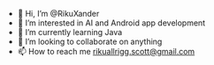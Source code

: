 - 👋 Hi, I’m @RikuXander
- 👀 I’m interested in AI and Android app development
- 🌱 I’m currently learning Java
- 💞️ I’m looking to collaborate on anything
- 📫 How to reach me rikuallrigg.scott@gmail.com

<!---
RikuXander/RikuXander is a ✨ special ✨ repository because its `README.md` (this file) appears on your GitHub profile.
You can click the Preview link to take a look at your changes.
--->
